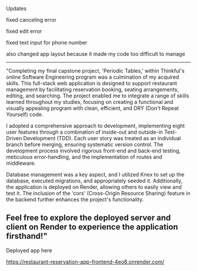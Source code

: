 Updates

fixed canceling error

fixed edit error

fixed text input for phone number

also changed app layout because it made my code too difficult to manage 

----------------------------------------------------------------------------------------------------
"Completing my final capstone project, 'Periodic Tables,' within Thinkful's online Software Engineering program was a culmination of my acquired skills. This full-stack web application is designed to support restaurant management by facilitating reservation booking, seating arrangements, editing, and searching. The project enabled me to integrate a range of skills learned throughout my studies, focusing on creating a functional and visually appealing program with clean, efficient, and DRY (Don't Repeat Yourself) code.

I adopted a comprehensive approach to development, implementing eight user features through a combination of inside-out and outside-in Test-Driven Development (TDD). Each user story was treated as an individual branch before merging, ensuring systematic version control. The development process involved rigorous front-end and back-end testing, meticulous error-handling, and the implementation of routes and middleware.

Database management was a key aspect, and I utilized Knex to set up the database, executed migrations, and appropriately seeded it. Additionally, the application is deployed on Render, allowing others to easily view and test it. The inclusion of the 'cors' (Cross-Origin Resource Sharing) feature in the backend further enhances the project's functionality.

Feel free to explore the deployed server and client on Render to experience the application firsthand!"
--------------------------------------------------------------------------------------
Deployed app here

https://restaurant-reservation-app-frontend-4eo8.onrender.com/
